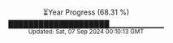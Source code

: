 <p align="center">
⏳Year Progress (68.31 %)<br>
████████████████████▁▁▁▁▁▁▁▁▁▁ <br>
<sub>Updated: Sat, 07 Sep 2024 00:10:13 GMT</sub>
</p>

